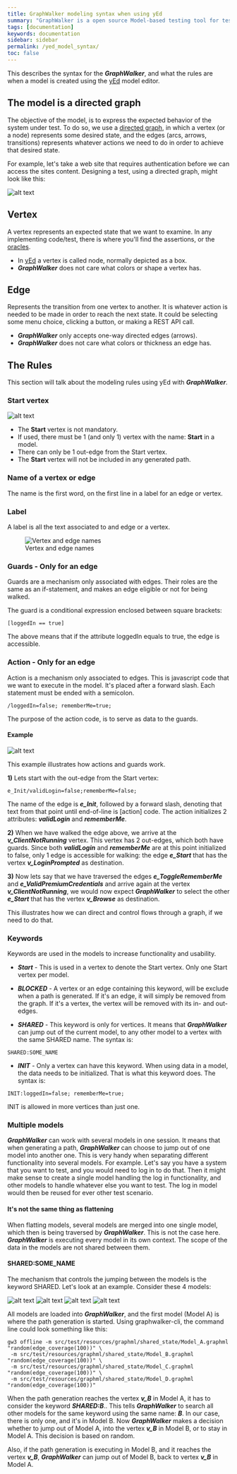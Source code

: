 ```yaml
---
title: GraphWalker modeling syntax when using yEd
summary: "GraphWalker is a open source Model-based testing tool for test automation. When modeling for GraphWalker using the yEd editor, there's a special syntax and rule set to follow, this pages explains how."
tags: [documentation]
keywords: documentation
sidebar: sidebar
permalink: /yed_model_syntax/
toc: false
---
```



This describes the syntax for the ***GraphWalker***, and what the rules are when a model is created using the [yEd] model editor.


## The model is a directed graph

The objective of the model, is to express the expected behavior of the system under test. To do so, we use a [directed graph], in which a vertex (or a node) represents some desired state, and the edges (arcs, arrows, transitions) represents whatever actions we need to do in order to achieve that desired state.

For example, let's take a web site that requires authentication before we can access the sites content. Designing a test, using a directed graph, might look like this:

![alt text](/images/example1.jpg "Simple example 1")

## Vertex
A vertex represents an expected state that we want to examine. In any implementing code/test, there is where you'll find the assertions, or the [oracles].

* In [yEd] a vertex is called node, normally depicted as a box.
* ***GraphWalker*** does not care what colors or shape a vertex has.

## Edge
Represents the transition from one vertex to another. It is whatever action is needed to be made in order to reach the next state. It could be selecting some menu choice, clicking a button, or making a REST API call.

* ***GraphWalker*** only accepts one-way directed edges (arrows). 
* ***GraphWalker*** does not care what colors or thickness an edge has.

## The Rules
This section will talk about the modeling rules using yEd with ***GraphWalker***. 

### Start vertex
![alt text](/images/StartVertex.png "Start Vertex")

* The **Start** vertex is not mandatory.
* If used, there must be 1 (and only 1) vertex with the name: **Start** in a model.
* There can only be 1 out-edge from the Start vertex.
* The **Start** vertex will not be included in any generated path.
 
### Name of a vertex or edge
The name is the first word, on the first line in a label for an edge or vertex.

### Label
A label is all the text associated to and edge or a vertex.

<figure>
  <img src="/images/names.png" alt="Vertex and edge names">
  <figcaption>Vertex and edge names</figcaption>
</figure>

### Guards - Only for an edge
Guards are a mechanism only associated with edges. Their roles are the same as an if-statement, and makes an edge eligible or not for being walked.

The guard is a conditional expression enclosed between square brackets:
~~~
[loggedIn == true]
~~~ 
The above means that if the attribute loggedIn equals to true, the edge is accessible.

### Action - Only for an edge
Action is a mechanism only associated to edges. This is javascript code that we want to execute in the model. It's placed after a forward slash. Each statement must be ended with a semicolon.
~~~
/loggedIn=false; rememberMe=true;
~~~
The purpose of the action code, is to serve as data to the guards.

#### Example
![alt text](/images/GuardAndActions.png "Guards and Actions")

This example illustrates how actions and guards work.

**1)**  Lets start with the out-edge from the Start vertex:
~~~
e_Init/validLogin=false;rememberMe=false;
~~~
The name of the edge is ***e_Init***, followed by a forward slash, denoting that text from that point until end-of-line is [action] code. The action initializes 2 attributes: ***validLogin*** and ***rememberMe***.

**2)**  When we have walked the edge above, we arrive at the ***v_ClientNotRunning*** vertex. This vertex has 2 out-edges, which both have guards. Since both ***validLogin*** and ***rememberMe*** are at this point initialized to false, only 1 edge is accessible for walking: the edge ***e_Start*** that has the vertex ***v_LoginPrompted*** as destination.

**3)** Now lets say that we have traversed the edges ***e_ToggleRememberMe*** and ***e_ValidPremiumCredentials*** and arrive again at the vertex ***v_ClientNotRunning***, we would now expect ***GraphWalker*** to select the other ***e_Start*** that has the vertex ***v_Browse*** as destination.

This illustrates how we can direct and control flows through a graph, if we need to do that.

### Keywords
Keywords are used in the models to increase functionality and usability.

* ***Start*** - This is used in a vertex to denote the Start vertex. Only one Start vertex per model.

* ***BLOCKED*** - A vertex or an edge containing this keyword, will be exclude when a path is generated. If it's an edge, it will simply be removed from the graph. If it's a vertex, the vertex will be removed with its in- and out-edges.

* ***SHARED*** - This keyword is only for vertices. It means that ***GraphWalker*** can jump out of the current model, to any other model to a vertex with the same SHARED name. The syntax is:
~~~
SHARED:SOME_NAME
~~~

* ***INIT*** - Only a vertex can have this keyword. When using data in a model, the data needs to be initialized. That is what this keyword does. The syntax is:
~~~
INIT:loggedIn=false; rememberMe=true;
~~~
INIT is allowed in more vertices than just one.


### Multiple models

***GraphWalker*** can work with several models in one session. It means that when generating a path, ***GraphWalker*** can choose to jump out of one model into another one. This is very handy when separating different functionality into several models. For example. Let's say you have a system that you want to test, and you would need to log in to do that. Then it might make sense to create a single model handling the log in functionality, and other models to handle whatever else you want to test. The log in model would then be reused for ever other test scenario.

#### It's not the same thing as flattening
When flatting models, several models are merged into one single model, which then is being traversed by ***GraphWalker***. This is not the case here. ***GraphWalker*** is executing every model in its own context. The scope of the data in the models are not shared between them.

#### SHARED:SOME_NAME
The mechanism that controls the jumping between the models is the keyword SHARED. Let's look at an example. Consider these 4 models:

![alt text](/images/ModelA.png "Model A")
![alt text](/images/ModelB.png "Model B")
![alt text](/images/ModelC.png "Model C")
![alt text](/images/ModelD.png "Model D")

All models are loaded into ***GraphWalker***, and the first model (Model A) is where the path generation is started. Using graphwalker-cli, the command line could look something like this:

```
gw3 offline -m src/test/resources/graphml/shared_state/Model_A.graphml "random(edge_coverage(100))" \
 -m src/test/resources/graphml/shared_state/Model_B.graphml "random(edge_coverage(100))" \
 -m src/test/resources/graphml/shared_state/Model_C.graphml "random(edge_coverage(100))" \
 -m src/test/resources/graphml/shared_state/Model_D.graphml "random(edge_coverage(100))"
```

When the path generation reaches the vertex ***v_B*** in Model A, it has to consider the keyword ***SHARED:B***.. This tells ***GraphWalker*** to search all other models for the same keyword using the same name: ***B***. In our case, there is only one, and it's in Model B. Now ***GraphWalker*** makes a decision whether to jump out of Model A, into the vertex ***v_B*** in Model B, or to stay in Model A. This decision is based on random.

Also, if the path generation is executing in Model B, and it reaches the vertex ***v_B***, ***GraphWalker*** can jump out of Model B, back to vertex ***v_B*** in Model A.


[graphwalker-cli]:https://github.com/GraphWalker/graphwalker-cli
[yEd]:http://www.yworks.com/en/products_yed_about.html
[directed graph]:http://en.wikipedia.org/wiki/Directed_graph
[oracles]:http://en.wikipedia.org/wiki/Oracle_(software_testing)
[yEdModelFactory]:https://github.com/GraphWalker/graphwalker-io/blob/master/src/main/java/org/graphwalker/io/factory/yEdModelFactory.java
